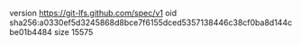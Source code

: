version https://git-lfs.github.com/spec/v1
oid sha256:a0330ef5d3245868d8bce7f6155dced5357138446c38cf0ba8d144cbe01b4484
size 15575
